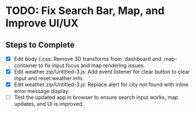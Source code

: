 # TODO: Fix Search Bar, Map, and Improve UI/UX

## Steps to Complete

- [x] Edit body {.css: Remove 3D transforms from .dashboard and .map-container to fix input focus and map rendering issues.
- [x] Edit weather zip/Untitled-3.js: Add event listener for clear button to clear input and reset weather info.
- [x] Edit weather zip/Untitled-3.js: Replace alert for city not found with inline error message display.
- [ ] Test the updated app in browser to ensure search input works, map updates, and UI is improved.
